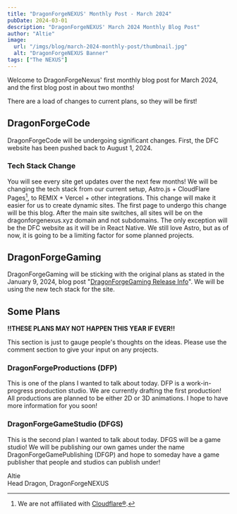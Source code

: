 ```yaml
---
title: "DragonForgeNEXUS' Monthly Post - March 2024"
pubDate: 2024-03-01
description: "DragonForgeNEXUS' March 2024 Monthly Blog Post"
author: "Altie"
image:
  url: "/imgs/blog/march-2024-monthly-post/thumbnail.jpg"
  alt: "DragonForgeNEXUS Banner"
tags: ["The NEXUS"]
---
```

Welcome to DragonForgeNexus' first monthly blog post for March 2024, and the first blog post in about two months!

There are a load of changes to current plans, so they will be first!

## DragonForgeCode
DragonForgeCode will be undergoing significant changes. First, the DFC website has been pushed back to August 1, 2024.

### Tech Stack Change
You will see every site get updates over the next few months! We will be changing the tech stack from our current setup, Astro.js + CloudFlare Pages[^1], to REMIX + Vercel + other integrations. This change will make it easier for us to create dynamic sites. The first page to undergo this change will be this blog. After the main site switches, all sites will be on the dragonforgenexus.xyz domain and not subdomains. The only exception will be the DFC website as it will be in React Native. We still love Astro, but as of now, it is going to be a limiting factor for some planned projects.

## DragonForgeGaming
DragonForgeGaming will be sticking with the original plans as stated in the January 9, 2024, blog post "[DragonForgeGaming Release Info](/blog/gaming-release-info/)". We will be using the new tech stack for the site.

## Some Plans
**!!THESE PLANS MAY NOT HAPPEN THIS YEAR IF EVER!!**

This section is just to gauge people's thoughts on the ideas. Please use the comment section to give your input on any projects.

### DragonForgeProductions (DFP)
This is one of the plans I wanted to talk about today. DFP is a work-in-progress production studio. We are currently drafting the first production! All productions are planned to be either 2D or 3D animations. I hope to have more information for you soon!

### DragonForgeGameStudio (DFGS)
This is the second plan I wanted to talk about today. DFGS will be a game studio! We will be publishing our own games under the name DragonForgeGamePublishing (DFGP) and hope to someday have a game publisher that people and studios can publish under!

Altie  
Head Dragon, DragonForgeNEXUS

[^1]: We are not affiliated with [Cloudflare®](https://www.cloudflare.com).
